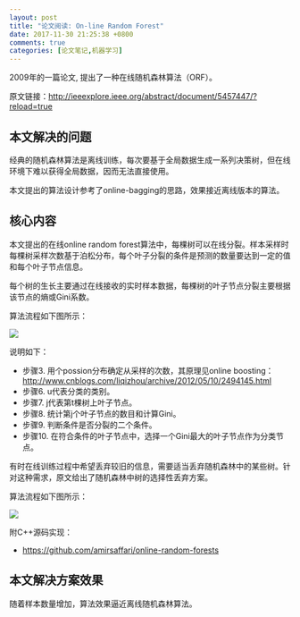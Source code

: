 ```yaml
---
layout: post
title: "论文阅读: On-line Random Forest"
date: 2017-11-30 21:25:38 +0800
comments: true
categories: [论文笔记,机器学习]
---
```


2009年的一篇论文, 提出了一种在线随机森林算法（ORF）。

原文链接：http://ieeexplore.ieee.org/abstract/document/5457447/?reload=true

<!-- More -->

## 本文解决的问题

经典的随机森林算法是离线训练，每次要基于全局数据生成一系列决策树，但在线环境下难以获得全局数据，因而无法直接使用。

本文提出的算法设计参考了online-bagging的思路，效果接近离线版本的算法。

## 核心内容

本文提出的在线online random forest算法中，每棵树可以在线分裂。样本采样时每棵树采样次数基于泊松分布，每个叶子分裂的条件是预测的数量要达到一定的值和每个叶子节点信息。

每个树的生长主要通过在线接收的实时样本数据，每棵树的叶子节点分裂主要根据该节点的熵或Gini系数。

算法流程如下图所示：

![](image/07-online_random_forest.png)

说明如下：

- 步骤3. 用个possion分布确定从采样的次数，其原理见online boosting： http://www.cnblogs.com/liqizhou/archive/2012/05/10/2494145.html
- 步骤6. u代表分类的类别。
- 步骤7. j代表第t棵树上叶子节点。
- 步骤8. 统计第j个叶子节点的数目和计算Gini。
- 步骤9. 判断条件是否分裂的二个条件。
- 步骤10. 在符合条件的叶子节点中，选择一个Gini最大的叶子节点作为分类节点。

有时在线训练过程中希望丢弃较旧的信息，需要适当丢弃随机森林中的某些树。针对这种需求，原文给出了随机森林中树的选择性丢弃方案。

算法流程如下图所示：

![](image/08-orf_temporal_knowledge_weighting.png)

附C++源码实现：

- https://github.com/amirsaffari/online-random-forests

## 本文解决方案效果

随着样本数量增加，算法效果逼近离线随机森林算法。
